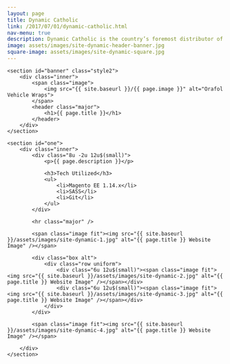 ```yaml
---
layout: page
title: Dynamic Catholic
link: /2017/07/01/dynamic-catholic.html
nav-menu: true
description: Dynamic Catholic is the country’s foremost distributor of catholic literature and resources. They specialize in offering bulk material at little to no cost to their customers. My role in this project at Gauge was lead developer on the front-end, as well as coordinating with the in-house developer at Dynamic Catholic. I managed a team of 2 other front-end developers for the project kick-off, and transitioned to solo development as the project neared completion.
image: assets/images/site-dynamic-header-banner.jpg
square-image: assets/images/site-dynamic-square.jpg
---
```


<div id="main" class="alt">

	<section id="banner" class="style2">
	    <div class="inner">
	        <span class="image">
	            <img src="{{ site.baseurl }}/{{ page.image }}" alt="Orafol Vehicle Wraps">
	        </span>
	        <header class="major">
	            <h1>{{ page.title }}</h1>
	        </header>
	    </div>
	</section>

	<section id="one">
		<div class="inner">
			<div class="8u -2u 12u$(small)">
				<p>{{ page.description }}</p>

				<h3>Tech Utilized</h3>
				<ul>
					<li>Magento EE 1.14.x</li>
					<li>SASS</li>
					<li>Git</li>
				</ul>
			</div>

			<hr class="major" />

			<span class="image fit"><img src="{{ site.baseurl }}/assets/images/site-dynamic-1.jpg" alt="{{ page.title }} Website Image" /></span>

			<div class="box alt">
				<div class="row uniform">
					<div class="6u 12u$(small)"><span class="image fit"><img src="{{ site.baseurl }}/assets/images/site-dynamic-2.jpg" alt="{{ page.title }} Website Image" /></span></div>
					<div class="6u 12u$(small)"><span class="image fit"><img src="{{ site.baseurl }}/assets/images/site-dynamic-3.jpg" alt="{{ page.title }} Website Image" /></span></div>
				</div>
			</div>

			<span class="image fit"><img src="{{ site.baseurl }}/assets/images/site-dynamic-4.jpg" alt="{{ page.title }} Website Image" /></span>

		</div>
	</section>

</div>
